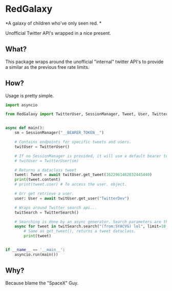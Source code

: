 # RedGalaxy
*A galaxy of children who've only seen red. *

Unofficial Twitter API's wrapped in a nice present.

## What?

This package wraps around the unofficial "internal" twitter API's to provide a similar as the previous free rate limits.

## How?

Usage is pretty simple.

```py
import asyncio

from RedGalaxy import TwitterUser, SessionManager, Tweet, User, TwitterSearch


async def main():
    sm = SessionManager("__BEARER_TOKEN__")

    # Contains endpoints for specific tweets and users.
    twitUser = TwitterUser()

    # If no SessionManager is provided, it will use a default bearer token.
    # twitUser = TwitterUser(sm)

    # Returns a dataclass tweet
    tweet: Tweet = await twitUser.get_tweet(1622961462032445440)
    print(tweet.content)
    # print(tweet.user) # To access the user. object.

    # Orr get retrieve a user.
    user: User = await twitUser.get_user("TwitterDev")

    # Wraps around Twitter search api...
    twitSearch = TwitterSearch()

    # Searching is done by an async generator. Search parameters are the same as web UI paramters. 
    async for tweet in twitSearch.search("(from:SYACVG) lol", limit=10, mode="latest"):
        # Same as get_tweet(), returns a tweet dataclass.
        print(tweet)


if __name__ == '__main__':
    asyncio.run(main())
```



## Why?

Because blame the "SpaceX" Guy.
